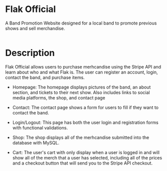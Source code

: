 # Flak Official 

 A Band Promotion Website designed for a local band to promote previous shows and sell merchandise.
 
<img src="https://user-images.githubusercontent.com/80795010/197893478-df9b9d5f-13d6-46dc-b4fb-fc6887924530.gif" alt="" style="max-width: 100%; display: inline-block;" data-target="animated-image.originalImage"> </img>
# Description
Flak Official allows users to purchase merhcandise using the Stripe API and learn about who and what Flak is. The user can register an account, login, contact the band, and purchase items.
- Homepage: The homepage displays pictures of the band, an about section, and tickets to their next show. Also includes links to social media platforms, the shop, and contact page

- Contact: The contact page shows a form for users to fill if they want to contact the band.

- Login/Logout: This page has both the user login and registration forms with functional validations.

- Shop: The shop displays all of the merhcandise submitted into the database with MySQL.

- Cart: The user's cart with only display when a user is logged in and will show all of the merch that a user has selected, including all of the prices and a checkout button that will send you to the Stripe API checkout.
